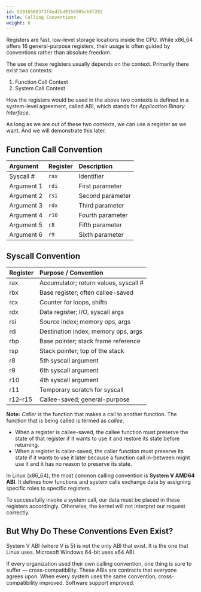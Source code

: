 ```yaml
---
id: 530165083f3f4ed2bd9156905c68f282
title: Calling Conventions
weight: 6
---
```


Registers are fast, low-level storage locations inside the CPU. While x86\_64 offers 16 general-purpose registers, their usage is often guided by conventions rather than absolute freedom.

The use of these registers usually depends on the context. Primarily there exist two contexts:

1. Function Call Context
2. System Call Context

How the registers would be used in the above two contexts is defined in a system-level agreement, called ABI, which stands for _Application Binary Interface_.

As long as we are out of these two contexts, we can use a register as we want. And we will demonstrate this later.

## Function Call Convention

| Argument   | Register | Description      |
| :--- | :--- | :--- |
| Syscall #  | `rax`    | Identifier       |
| Argument 1 | `rdi`    | First parameter  |
| Argument 2 | `rsi`    | Second parameter |
| Argument 3 | `rdx`    | Third parameter  |
| Argument 4 | `r10`    | Fourth parameter |
| Argument 5 | `r8`     | Fifth parameter  |
| Argument 6 | `r9`     | Sixth parameter  |

## Syscall Convention


| Register | Purpose / Convention |
| :--- | :--- |
| rax | Accumulator; return values, syscall # |
| rbx | Base register; often callee-saved |
| rcx | Counter for loops, shifts |
| rdx | Data register; I/O, syscall args |
| rsi | Source index; memory ops, args |
| rdi | Destination index; memory ops, args |
| rbp | Base pointer; stack frame reference |
| rsp | Stack pointer; top of the stack |
| r8 | 5th syscall argument |
| r9 | 6th syscall argument |
| r10 | 4th syscall argument |
| r11 | Temporary scratch for syscall |
| r12–r15 | Callee-saved; general-purpose |


**Note:** _Caller_ is the function that makes a call to another function. The function that is being called is termed as _callee_.

* When a register is callee-saved, the callee function must preserve the state of that register if it wants to use it and restore its state before returning.
* When a register is caller-saved, the caller function must preserve its state if it wants to use it later because a function call in-between might use it and it has no reason to preserve its state.

In Linux (x86\_64), the most common calling convention is **System V AMD64 ABI**. It defines how functions and system calls exchange data by assigning specific roles to specific registers.

To successfully invoke a system call, our data must be placed in these registers accordingly. Otherwise, the kernel will not interpret our request correctly.

## But Why Do These Conventions Even Exist?

System V ABI (where V is 5) is not the only ABI that exist. It is the one that Linux uses. Microsoft Windows 64-bit uses x64 ABI.

If every organization used their own calling convention, one thing is sure to suffer — cross-compatibility. These ABIs are contracts that everyone agrees upon. When every system uses the same convention, cross-compatibility improved. Software support improved.